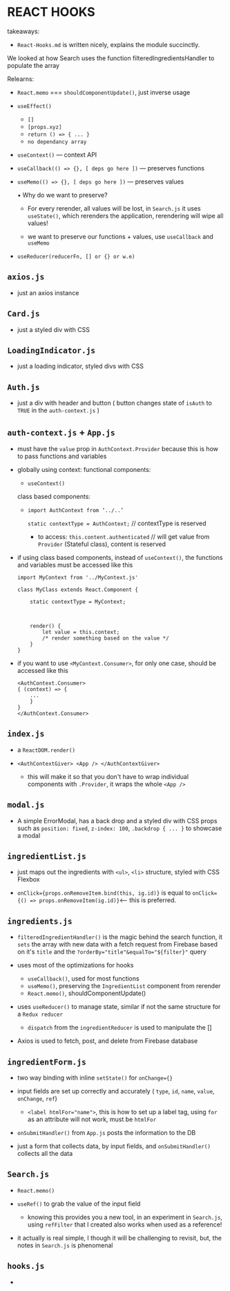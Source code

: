 # REACT HOOKS

takeaways:

-   `React-Hooks.md` is written nicely, explains the module succinctly.

We looked at how Search uses the function filteredIngredientsHandler to populate the array

Relearns:

-   `React.memo` === `shouldComponentUpdate()`, just inverse usage

-   `useEffect()`

    -   `[]`
    -   `[props.xyz]`
    -   `return () => { ... }`
    -   `no dependancy array`

-   `useContext()` &mdash; context API

-   `useCallback(() => {}, [ deps go here ])` — preserves functions

-   `useMemo(() => {}, [ deps go here ])` — preserves values

    ▪ Why do we want to preserve?

    -   For every rerender, all values will be lost, in `Search.js` it uses `useState()`, which rerenders the application, rerendering will wipe all values!

    -   we want to preserve our functions + values, use `useCallback` and `useMemo`

-   `useReducer(reducerFn, [] or {} or w.e)`

## `axios.js`

-   just an axios instance

## `Card.js`

-   just a styled div with CSS

## `LoadingIndicator.js`

-   just a loading indicator, styled divs with CSS

## `Auth.js`

-   just a div with header and button ( button changes state of `isAuth` to `TRUE` in the `auth-context.js` )

## `auth-context.js` + `App.js`

-   must have the `value` prop in `AuthContext.Provider` because this is how to pass functions and variables

-   globally using context:
    functional components:

    -   `useContext()`

    class based components:

    -   `import AuthContext from ‘../..’`

        `static contextType = AuthContext;` // contextType is reserved

        -   to access: `this.content.authenticated` // will get value from `Provider` (Stateful class), content is reserved

-   if using class based components, instead of `useContext()`, the functions and variables must be accessed like this

    ```
    import MyContext from '../MyContext.js'

    class MyClass extends React.Component {

        static contextType = MyContext;



        render() {
            let value = this.context;
            /* render something based on the value */
        }
    }
    ```

-   if you want to use `<MyContext.Consumer>`, for only one case, should be accessed like this
    ```
    <AuthContext.Consumer>
    { (context) => {
        ...
        }
    }
    </AuthContext.Consumer>
    ```

## `index.js`

-   a `ReactDOM.render()`

-   `<AuthContextGiver> <App /> </AuthContextGiver>`
    -   this will make it so that you don't have to wrap individual components with `.Provider`, it wraps the whole `<App />`

## `modal.js`

-   A simple ErrorModal, has a back drop and a styled div with CSS props such as `position: fixed`, `z-index: 100`, `.backdrop { ... }` to showcase a modal

## `ingredientList.js`

-   just maps out the ingredients with `<ul>`, `<li>` structure, styled with CSS Flexbox

-   `onClick={props.onRemoveItem.bind(this, ig.id)}`
    is equal to
    `onClick={() => props.onRemoveItem(ig.id)}`<-- this is preferred.

## `ingredients.js`

-   `filteredIngredientHandler()` is the magic behind the search function, it `sets` the array with new data with a fetch request from Firebase based on it's `title` and the `?orderBy="title"&equalTo="${filter}"` query

-   uses most of the optimizations for hooks

    -   `useCallback()`, used for most functions
    -   `useMemo()`, preserving the `IngredientList` component from rerender
    -   `React.memo()`, shouldComponentUpdate()

-   uses `useReducer()` to manage state, similar if not the same structure for a `Redux reducer`

    -   `dispatch` from the `ingredientReducer` is used to manipulate the []

-   Axios is used to fetch, post, and delete from Firebase database

## `ingredientForm.js`

-   two way binding with inline `setState()` for `onChange={}`

-   input fields are set up correctly and accurately ( `type`, `id`, `name`, `value`, `onChange`, `ref`)

    -   `<label htmlFor="name">`, this is how to set up a label tag, using `for` as an attribute will not work, must be `htmlFor`

-   `onSubmitHandler()` from `App.js` posts the information to the DB

-   just a form that collects data, by input fields, and `onSubmitHandler()` collects all the data

## `Search.js`

-   `React.memo()`

-   `useRef()` to grab the value of the input field

    -   knowing this provides you a new tool, in an experiment in `Search.js`, using `refFilter` that I created also works when used as a reference!

-   it actually is real simple, I though it will be challenging to revisit, but, the notes in `Search.js` is phenomenal

## `hooks.js`

-
